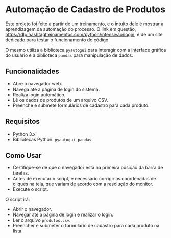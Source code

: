 # Automação de Cadastro de Produtos

Este projeto foi feito a partir de um treinamento, e o intuito dele é mostrar a aprendizagem da automação do processo. 
O link em questão, https://dlp.hashtagtreinamentos.com/python/intensivao/login, é de um site dedicado para testar o funcionamento do código.

O mesmo utiliza a biblioteca `pyautogui` para interagir com a interface gráfica do usuário e a biblioteca `pandas` para manipulação de dados.

## Funcionalidades

- Abre o navegador web.
- Navega até a página de login do sistema.
- Realiza login automático.
- Lê os dados de produtos de um arquivo CSV.
- Preenche e submete formulários de cadastro para cada produto.

## Requisitos

- Python 3.x
- Bibliotecas Python: `pyautogui`, `pandas`

## Como Usar

- Certifique-se de que o navegador está na primeira posição da barra de tarefas.
- Antes de executar o script, é necessário corrigir as coordenadas de cliques na tela, que variam de acordo com a resolução do monitor.
- Execute o script.

O script irá:
- Abrir o navegador.
- Navegar até a página de login e realizar o login.
- Ler o arquivo `produtos.csv`.
- Preencher e submeter o formulário de cadastro para cada produto na lista.
